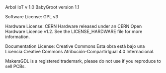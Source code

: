 Arbol IoT v 1.0
BabyGroot version 1.1

Software License: GPL v3

Hardware License: CERN Hardware released under an CERN Open Hardware Licence v1.2. See the LICENSE_HARDWARE file for more information.

Documentation License: Creative Commons Esta obra está bajo una Licencia Creative Commons Atribución-CompartirIgual 4.0 Internacional.

MakersGDL is a registered trademark, please do not use if you reproduce to sell PCBs.
